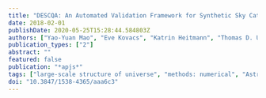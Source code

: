 ```yaml
---
title: "DESCQA: An Automated Validation Framework for Synthetic Sky Catalogs"
date: 2018-02-01
publishDate: 2020-05-25T15:28:44.584803Z
authors: ["Yao-Yuan Mao", "Eve Kovacs", "Katrin Heitmann", "Thomas D. Uram", "Andrew J. Benson", "Duncan Campbell", "Sofı́a A. Cora", "Joseph DeRose", "Tiziana Di Matteo", "Salman Habib", "Andrew P. Hearin", "J. Bryce Kalmbach", "K. Simon Krughoff", "François Lanusse", "́ Zarija Luki", "Rachel Mandelbaum", "Jeffrey A. Newman", "Nelson Padilla", "Enrique Paillas", "Adrian Pope", "Paul M. Ricker", "Andrés N. Ruiz", "Ananth Tenneti", "Cristian A. Vega-Mart\'éz", "Risa H. Wechsler", "Rongpu Zhou", "Ying Zu", "LSST Dark Energy Science Collaboration"]
publication_types: ["2"]
abstract: ""
featured: false
publication: "*apjs*"
tags: ["large-scale structure of universe", "methods: numerical", "Astrophysics - Instrumentation and Methods for Astrophysics", "Astrophysics - Cosmology and Nongalactic Astrophysics"]
doi: "10.3847/1538-4365/aaa6c3"
---
```


